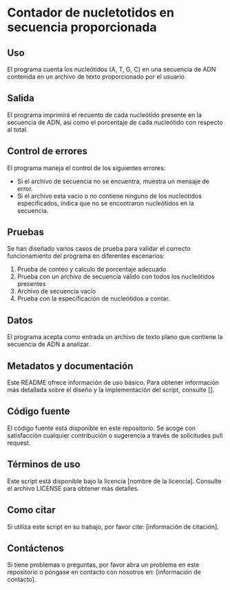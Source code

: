 # Contador de nucletotidos en secuencia proporcionada 


## Uso

El programa cuenta los nucleótidos (A, T, G, C) en una secuencia de ADN contenida en un archivo de texto proporcionado por el usuario

## Salida

El programa imprimirá el recuento de cada nucleótido presente en la secuencia de ADN, así como el porcentaje de cada nucleótido con respecto al total.

## Control de errores
El programa maneja el control de los siguientes errores:

- Si el archivo de secuencia no se encuentra, muestra un mensaje de error.
- Si el archivo esta vacio o no contiene ninguno de los nucleótidos especificados, indica que no se encontraron nucleótidos en la secuencia.

## Pruebas

Se han diseñado varios casos de prueba para validar el correcto funcionamiento del programa en diferentes escenarios:

1. Prueba de conteo y calculo de porcentaje adecuado
2. Prueba con un archivo de secuencia válido con todos los nucleótidos presentes
3. Archivo de secuencia vacío
4. Prueba con la especificación de nucleótidos a contar.


## Datos

El programa acepta como entrada un archivo de texto plano que contiene la secuencia de ADN a analizar.

## Metadatos y documentación

Este README ofrece información de uso básico. Para obtener información más detallada sobre el diseño y la implementación del script, consulte [].

## Código fuente

El código fuente está disponible en este repositorio. Se acoge con satisfacción cualquier contribución o sugerencia a través de solicitudes pull request.

## Términos de uso

Este script está disponible bajo la licencia [nombre de la licencia]. Consulte el archivo LICENSE para obtener más detalles.

## Como citar

Si utiliza este script en su trabajo, por favor cite: [información de citación].

## Contáctenos

Si tiene problemas o preguntas, por favor abra un problema en este repositorio o póngase en contacto con nosotros en: [información de contacto].